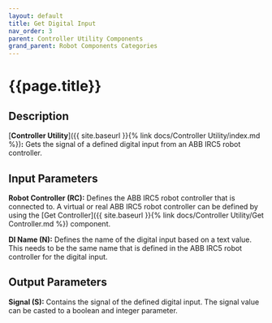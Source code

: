 ```yaml
---
layout: default
title: Get Digital Input
nav_order: 3
parent: Controller Utility Components
grand_parent: Robot Components Categories
---
```


# **{{page.title}}**

## **Description**

[**Controller Utility**]({{ site.baseurl }}{% link docs/Controller Utility/index.md %})**:** 
Gets the signal of a defined digital input from an ABB IRC5 robot controller.

## **Input Parameters**

**Robot Controller (RC):** Defines the ABB IRC5 robot controller that is connected to. A virtual or real ABB IRC5 robot controller can be defined by using the [Get Controller]({{ site.baseurl }}{% link docs/Controller Utility/Get Controller.md %}) component.

**DI Name (N):** Defines the name of the digital input based on a text value. This needs to be the same name that is defined in the ABB IRC5 robot controller for the digital input.

## **Output Parameters**

**Signal (S):** Contains the signal of the defined digital input. The signal value can be casted to a boolean and integer parameter. 